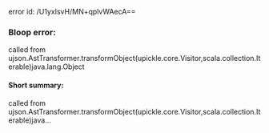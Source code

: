 error id: /U1yxIsvH/MN+qplvWAecA==
### Bloop error:

called from ujson.AstTransformer.transformObject(upickle.core.Visitor,scala.collection.Iterable)java.lang.Object
#### Short summary: 

called from ujson.AstTransformer.transformObject(upickle.core.Visitor,scala.collection.Iterable)java...